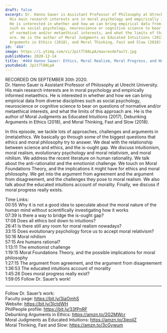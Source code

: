 ```yaml
---
draft: false
excerpt: Dr. Hanno Sauer is Assistant Professor of Philosophy at Utrecht University.
  His main research interests are in moral psychology and empirically informed metaethics.
  He is interested in whether and how we can bring empirical data from diverse disciplines
  such as social psychology, neuroscience or cognitive science to bear on questions
  of normative and/or metaethical interests, and what the limits of this approach
  are. He is the author of Moral Judgments as Educated Intuitions (2017), Debunking
  Arguments in Ethics (2018), and Moral Thinking, Fast and Slow (2018).
id: '404'
image: https://i.ytimg.com/vi/Jpit7l0ALpA/maxresdefault.jpg
publishDate: 2020-12-14
title: '#404 Hanno Sauer: Ethics, Moral Realism, Moral Progress, and Human Rationality'
youtubeid: Jpit7l0ALpA
---
```

<div class="timelinks">

RECORDED ON SEPTEMBER 30th 2020.  
Dr. Hanno Sauer is Assistant Professor of Philosophy at Utrecht University. His main research interests are in moral psychology and empirically informed metaethics. He is interested in whether and how we can bring empirical data from diverse disciplines such as social psychology, neuroscience or cognitive science to bear on questions of normative and/or metaethical interests, and what the limits of this approach are. He is the author of Moral Judgments as Educated Intuitions (2017), Debunking Arguments in Ethics (2018), and Moral Thinking, Fast and Slow (2018).

In this episode, we tackle lots of approaches, challenges and arguments in (meta)ethics. We basically go through some of the biggest questions that ethics and moral philosophy try to answer. We deal with the relationship between science and ethics, and the is-ought gap. We discuss intuitionism, moral realism, evolutionary psychology and moral relativism, and moral nihilism. We address the recent literature on human rationality. We talk about the anti-rationalist and the emotionist challenge. We touch on Moral Foundations Theory, and the implications it might have for ethics and moral philosophy. We get into the argument from agreement and the argument from disagreement, and the challenges they pose to moral realism. We also talk about the educated intuitions account of morality. Finally, we discuss if moral progress really exists.

Time Links:  
<time>00:55</time> Why it is not a good idea to speculate about the moral nature of the human mind without scientifically investigating how it works  
<time>07:39</time> Is there a way to bridge the is-ought gap?  
<time>17:08</time> Does all ethics boil down to intuitions?  
<time>26:41</time> Is there still any room for moral realism nowadays?  
<time>33:15</time> Does evolutionary psychology force us to accept moral relativism?   
<time>50:16</time> Moral nihilism  
<time>57:15</time> Are humans rational?  
<time>1:13:11</time> The emotionist challenge  
<time>1:19:15</time> Moral Foundations Theory, and the possible implications for moral philosophy  
<time>1:27:15</time> The argument from agreement, and the argument from disagreement  
<time>1:36:53</time> The educated intuitions account of morality  
<time>1:45:26</time> Does moral progress really exist?  
<time>1:59:05</time> Follow Dr. Sauer’s work!

---

Follow Dr. Sauer’s work:  
Faculty page: https://bit.ly/3iaOmhS  
Website: https://bit.ly/3lctdWH  
PhilPeople profile: https://bit.ly/33fPnRF  
Debunking Arguments in Ethics: https://amzn.to/2G2MWcr  
Moral Judgments as Educated Intuitions: https://amzn.to/3ieoilZ  
Moral Thinking, Fast and Slow: https://amzn.to/3cGywum
</div>

